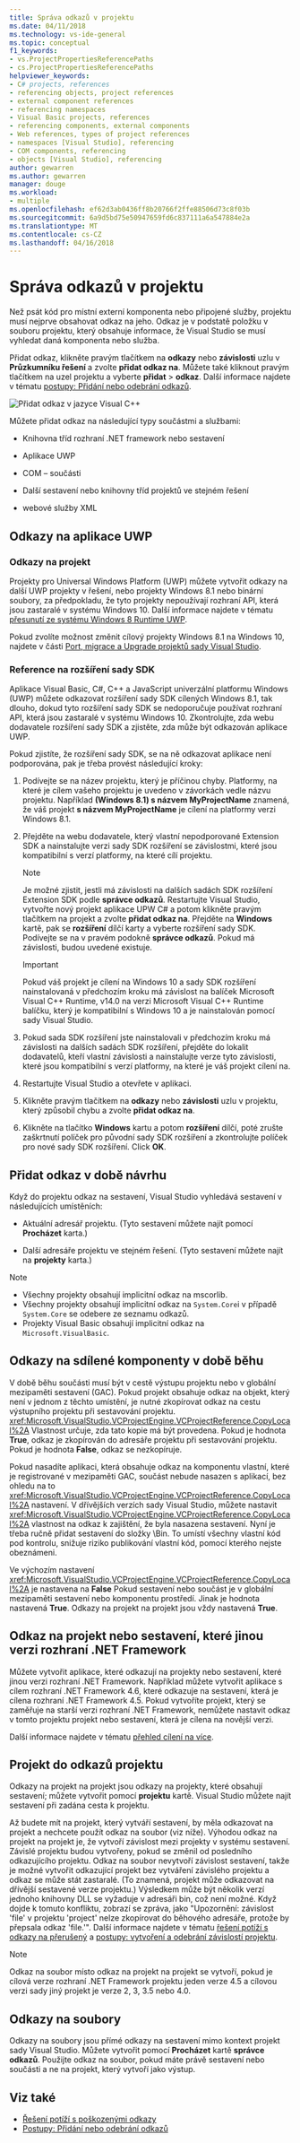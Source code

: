 ```yaml
---
title: Správa odkazů v projektu
ms.date: 04/11/2018
ms.technology: vs-ide-general
ms.topic: conceptual
f1_keywords:
- vs.ProjectPropertiesReferencePaths
- cs.ProjectPropertiesReferencePaths
helpviewer_keywords:
- C# projects, references
- referencing objects, project references
- external component references
- referencing namespaces
- Visual Basic projects, references
- referencing components, external components
- Web references, types of project references
- namespaces [Visual Studio], referencing
- COM components, referencing
- objects [Visual Studio], referencing
author: gewarren
ms.author: gewarren
manager: douge
ms.workload:
- multiple
ms.openlocfilehash: ef62d3ab0436ff8b20766f2ffe88506d73c8f03b
ms.sourcegitcommit: 6a9d5bd75e50947659fd6c837111a6a547884e2a
ms.translationtype: MT
ms.contentlocale: cs-CZ
ms.lasthandoff: 04/16/2018
---
```

# <a name="manage-references-in-a-project"></a>Správa odkazů v projektu

Než psát kód pro místní externí komponenta nebo připojené služby, projektu musí nejprve obsahovat odkaz na jeho. Odkaz je v podstatě položku v souboru projektu, který obsahuje informace, že Visual Studio se musí vyhledat daná komponenta nebo služba.

Přidat odkaz, klikněte pravým tlačítkem na **odkazy** nebo **závislosti** uzlu v **Průzkumníku řešení** a zvolte **přidat odkaz na**. Můžete také kliknout pravým tlačítkem na uzel projektu a vyberte **přidat** > **odkaz**. Další informace najdete v tématu [postupy: Přidání nebo odebrání odkazů](../ide/how-to-add-or-remove-references-by-using-the-reference-manager.md).

![Přidat odkaz v jazyce Visual C&#43;&#43;](../ide/media/vs2015_cpp_add_reference.png)

Můžete přidat odkaz na následující typy součástmi a službami:

- Knihovna tříd rozhraní .NET framework nebo sestavení

- Aplikace UWP

- COM – součásti

- Další sestavení nebo knihovny tříd projektů ve stejném řešení

- webové služby XML

## <a name="uwp-app-references"></a>Odkazy na aplikace UWP

### <a name="project-references"></a>Odkazy na projekt

Projekty pro Universal Windows Platform (UWP) můžete vytvořit odkazy na další UWP projekty v řešení, nebo projekty Windows 8.1 nebo binární soubory, za předpokladu, že tyto projekty nepoužívají rozhraní API, která jsou zastaralé v systému Windows 10. Další informace najdete v tématu [přesunutí ze systému Windows 8 Runtime UWP](/windows/uwp/porting/w8x-to-uwp-root).

Pokud zvolíte možnost změnit cílový projekty Windows 8.1 na Windows 10, najdete v části [Port, migrace a Upgrade projektů sady Visual Studio](../porting/port-migrate-and-upgrade-visual-studio-projects.md).

### <a name="extension-sdk-references"></a>Reference na rozšíření sady SDK

Aplikace Visual Basic, C#, C++ a JavaScript univerzální platformu Windows (UWP) můžete odkazovat rozšíření sady SDK cílených Windows 8.1, tak dlouho, dokud tyto rozšíření sady SDK se nedoporučuje používat rozhraní API, která jsou zastaralé v systému Windows 10. Zkontrolujte, zda webu dodavatele rozšíření sady SDK a zjistěte, zda může být odkazován aplikace UWP.

Pokud zjistíte, že rozšíření sady SDK, se na ně odkazovat aplikace není podporována, pak je třeba provést následující kroky:

1. Podívejte se na název projektu, který je příčinou chyby. Platformy, na které je cílem vašeho projektu je uvedeno v závorkách vedle názvu projektu. Například **(Windows 8.1) s názvem MyProjectName** znamená, že váš projekt **s názvem MyProjectName** je cílení na platformy verzi Windows 8.1.

1. Přejděte na webu dodavatele, který vlastní nepodporované Extension SDK a nainstalujte verzi sady SDK rozšíření se závislostmi, které jsou kompatibilní s verzí platformy, na které cílí projektu.

    > [!NOTE]
    > Je možné zjistit, jestli má závislosti na dalších sadách SDK rozšíření Extension SDK podle **správce odkazů**. Restartujte Visual Studio, vytvořte nový projekt aplikace UPW C# a potom klikněte pravým tlačítkem na projekt a zvolte **přidat odkaz na**. Přejděte na **Windows** kartě, pak se **rozšíření** dílčí karty a vyberte rozšíření sady SDK. Podívejte se na v pravém podokně **správce odkazů**. Pokud má závislosti, budou uvedené existuje.

    > [!IMPORTANT]
    > Pokud váš projekt je cílení na Windows 10 a sady SDK rozšíření nainstalovaná v předchozím kroku má závislost na balíček Microsoft Visual C++ Runtime, v14.0 na verzi Microsoft Visual C++ Runtime balíčku, který je kompatibilní s Windows 10 a je nainstalován pomocí sady Visual Studio.

1. Pokud sada SDK rozšíření jste nainstalovali v předchozím kroku má závislosti na dalších sadách SDK rozšíření, přejděte do lokalit dodavatelů, kteří vlastní závislosti a nainstalujte verze tyto závislosti, které jsou kompatibilní s verzí platformy, na které je váš projekt cílení na.

1. Restartujte Visual Studio a otevřete v aplikaci.

1. Klikněte pravým tlačítkem na **odkazy** nebo **závislosti** uzlu v projektu, který způsobil chybu a zvolte **přidat odkaz na**.

1. Klikněte na tlačítko **Windows** kartu a potom **rozšíření** dílčí, poté zrušte zaškrtnutí políček pro původní sady SDK rozšíření a zkontrolujte políček pro nové sady SDK rozšíření. Click **OK**.

## <a name="add-a-reference-at-design-time"></a>Přidat odkaz v době návrhu

Když do projektu odkaz na sestavení, Visual Studio vyhledává sestavení v následujících umístěních:

- Aktuální adresář projektu. (Tyto sestavení můžete najít pomocí **Procházet** karta.)

- Další adresáře projektu ve stejném řešení. (Tyto sestavení můžete najít na **projekty** karta.)

> [!NOTE]
> - Všechny projekty obsahují implicitní odkaz na mscorlib.
> - Všechny projekty obsahují implicitní odkaz na `System.Core`i v případě `System.Core` se odebere ze seznamu odkazů.
> - Projekty Visual Basic obsahují implicitní odkaz na `Microsoft.VisualBasic`.

## <a name="references-to-shared-components-at-run-time"></a>Odkazy na sdílené komponenty v době běhu

V době běhu součásti musí být v cestě výstupu projektu nebo v globální mezipaměti sestavení (GAC). Pokud projekt obsahuje odkaz na objekt, který není v jednom z těchto umístění, je nutné zkopírovat odkaz na cestu výstupního projektu při sestavování projektu. <xref:Microsoft.VisualStudio.VCProjectEngine.VCProjectReference.CopyLocal%2A> Vlastnost určuje, zda tato kopie má být provedena. Pokud je hodnota **True**, odkaz je zkopírován do adresáře projektu při sestavování projektu. Pokud je hodnota **False**, odkaz se nezkopíruje.

Pokud nasadíte aplikaci, která obsahuje odkaz na komponentu vlastní, které je registrované v mezipaměti GAC, součást nebude nasazen s aplikací, bez ohledu na to <xref:Microsoft.VisualStudio.VCProjectEngine.VCProjectReference.CopyLocal%2A> nastavení. V dřívějších verzích sady Visual Studio, můžete nastavit <xref:Microsoft.VisualStudio.VCProjectEngine.VCProjectReference.CopyLocal%2A> vlastnost na odkaz k zajištění, že byla nasazena sestavení. Nyní je třeba ručně přidat sestavení do složky \Bin. To umístí všechny vlastní kód pod kontrolu, snižuje riziko publikování vlastní kód, pomocí kterého nejste obeznámeni.

Ve výchozím nastavení <xref:Microsoft.VisualStudio.VCProjectEngine.VCProjectReference.CopyLocal%2A> je nastavena na **False** Pokud sestavení nebo součást je v globální mezipaměti sestavení nebo komponentu prostředí. Jinak je hodnota nastavená **True**. Odkazy na projekt na projekt jsou vždy nastavená **True**.

## <a name="reference-a-project-or-assembly-that-targets-a-different-version-of-the-net-framework"></a>Odkaz na projekt nebo sestavení, které jinou verzi rozhraní .NET Framework

Můžete vytvořit aplikace, které odkazují na projekty nebo sestavení, které jinou verzi rozhraní .NET Framework. Například můžete vytvořit aplikace s cílem rozhraní .NET Framework 4.6, které odkazuje na sestavení, která je cílena rozhraní .NET Framework 4.5. Pokud vytvoříte projekt, který se zaměřuje na starší verzi rozhraní .NET Framework, nemůžete nastavit odkaz v tomto projektu projekt nebo sestavení, která je cílena na novější verzi.

Další informace najdete v tématu [přehled cílení na více](../ide/visual-studio-multi-targeting-overview.md).

## <a name="project-to-project-references"></a>Projekt do odkazů projektu

Odkazy na projekt na projekt jsou odkazy na projekty, které obsahují sestavení; můžete vytvořit pomocí **projektu** kartě. Visual Studio můžete najít sestavení při zadána cesta k projektu.

Až budete mít na projekt, který vytváří sestavení, by měla odkazovat na projekt a nechcete použít odkaz na soubor (viz níže). Výhodou odkaz na projekt na projekt je, že vytvoří závislost mezi projekty v systému sestavení. Závislé projektu budou vytvořeny, pokud se změnil od posledního odkazujícího projektu. Odkaz na soubor nevytvoří závislost sestavení, takže je možné vytvořit odkazující projekt bez vytváření závislého projektu a odkaz se může stát zastaralé. (To znamená, projekt může odkazovat na dřívější sestavené verze projektu.) Výsledkem může být několik verzí jednoho knihovny DLL se vyžaduje v adresáři bin, což není možné. Když dojde k tomuto konfliktu, zobrazí se zpráva, jako "Upozornění: závislost 'file' v projektu 'project' nelze zkopírovat do běhového adresáře, protože by přepsala odkaz 'file.'". Další informace najdete v tématu [řešení potíží s odkazy na přerušený](../ide/troubleshooting-broken-references.md) a [postupy: vytvoření a odebrání závislostí projektu](../ide/how-to-create-and-remove-project-dependencies.md).

> [!NOTE]
> Odkaz na soubor místo odkaz na projekt na projekt se vytvoří, pokud je cílová verze rozhraní .NET Framework projektu jeden verze 4.5 a cílovou verzi sady jiný projekt je verze 2, 3, 3.5 nebo 4.0.

## <a name="file-references"></a>Odkazy na soubory

Odkazy na soubory jsou přímé odkazy na sestavení mimo kontext projekt sady Visual Studio. Můžete vytvořit pomocí **Procházet** kartě **správce odkazů**. Použijte odkaz na soubor, pokud máte právě sestavení nebo součásti a ne na projekt, který vytvoří jako výstup.

## <a name="see-also"></a>Viz také

- [Řešení potíží s poškozenými odkazy](../ide/troubleshooting-broken-references.md)
- [Postupy: Přidání nebo odebrání odkazů](../ide/how-to-add-or-remove-references-by-using-the-reference-manager.md)
